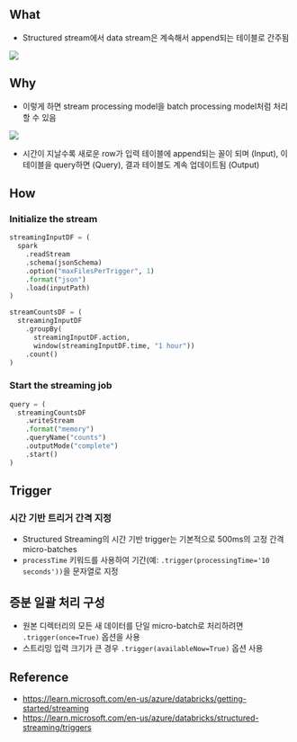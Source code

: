 
## What

- Structured stream에서 data stream은 계속해서 append되는 테이블로 간주됨

![](https://learn.microsoft.com/en-us/azure/databricks/_static/images/getting-started/gsasg-spark-streaming-workflow.png)

## Why

- 이렇게 하면 stream processing model을 batch processing model처럼 처리할 수 있음

![](https://learn.microsoft.com/en-us/azure/databricks/_static/images/getting-started/gsasg-spark-streaming-model.png)

- 시간이 지날수록 새로운 row가 입력 테이블에 append되는 꼴이 되며 (Input), 이 테이블을 query하면 (Query), 결과 테이블도 계속 업데이트됨 (Output)

## How

### Initialize the stream
```python
streamingInputDF = (
  spark
    .readStream
    .schema(jsonSchema)
    .option("maxFilesPerTrigger", 1)
    .format("json")
    .load(inputPath)
)

streamCountsDF = (
  streamingInputDF
    .groupBy(
      streamingInputDF.action,
      window(streamingInputDF.time, "1 hour"))
    .count()
)
```

### Start the streaming job
```python
query = (
  streamingCountsDF
    .writeStream
    .format("memory")
    .queryName("counts")
    .outputMode("complete")
    .start()
)
```

## Trigger

### 시간 기반 트리거 간격 지정
- Structured Streaming의 시간 기반 trigger는 기본적으로 500ms의 고정 간격 micro-batches
- `processTime` 키워드를 사용하여 기간(예: `.trigger(processingTime='10 seconds'))`을 문자열로 지정

## 증분 일괄 처리 구성
- 원본 디렉터리의 모든 새 데이터를 단일 micro-batch로 처리하려면 `.trigger(once=True)` 옵션을 사용
- 스트리밍 입력 크기가 큰 경우 `.trigger(availableNow=True)` 옵션 사용

## Reference
- https://learn.microsoft.com/en-us/azure/databricks/getting-started/streaming
- https://learn.microsoft.com/en-us/azure/databricks/structured-streaming/triggers